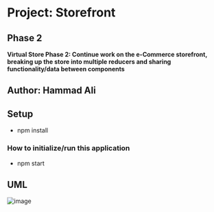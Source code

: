 # Project: Storefront

## Phase 2
**Virtual Store Phase 2: Continue work on the e-Commerce storefront, breaking up the store into multiple reducers and sharing functionality/data between components**

## Author: Hammad Ali


## Setup

* npm install

### How to initialize/run this application
* npm start 


## UML
![image](./assets/combineReducer.jpg)